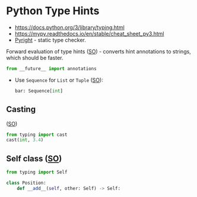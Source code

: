 # Python Type Hints

* <https://docs.python.org/3/library/typing.html>
* <https://mypy.readthedocs.io/en/stable/cheat_sheet_py3.html>
* [Pyright](https://github.com/Microsoft/pyright) - static type checker.


Forward evaluation of type hints ([SO](https://stackoverflow.com/a/55344418/125246)) - converts hint annotations to strings, which should be faster.

```python
from __future__ import annotations 
```

* Use `Sequence` for `List` or `Tuple` ([SO](https://stackoverflow.com/a/42486054/125246)):

    ```python
    bar: Sequence[int]
    ```
  
## Casting

([SO](https://stackoverflow.com/a/9112513/125246))

```python
from typing import cast                                                              
cast(int, 3.4)
```

## Self class ([SO](https://stackoverflow.com/a/33533514/125246))

```python
from typing import Self

class Position:
    def __add__(self, other: Self) -> Self:
```